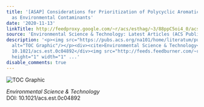 ```yaml
---
title: '[ASAP] Considerations for Prioritization of Polycyclic Aromatic Compounds
  as Environmental Contaminants'
date: '2020-11-13'
linkTitle: http://feedproxy.google.com/~r/acs/esthag/~3/88ppC5oi4_0/acs.est.0c04892
source: 'Environmental Science & Technology: Latest Articles (ACS Publications)'
description: '<p><img src="https://pubs.acs.org/na101/home/literatum/publisher/achs/journals/content/esthag/0/esthag.ahead-of-print/acs.est.0c04892/20201113/images/medium/es0c04892_0001.gif"
  alt="TOC Graphic"/></p><div><cite>Environmental Science & Technology</cite></div><div>DOI:
  10.1021/acs.est.0c04892</div><img src="http://feeds.feedburner.com/~r/acs/esthag/~4/88ppC5oi4_0"
  height="1" width="1" ...'
disable_comments: true
---
```

<p><img src="https://pubs.acs.org/na101/home/literatum/publisher/achs/journals/content/esthag/0/esthag.ahead-of-print/acs.est.0c04892/20201113/images/medium/es0c04892_0001.gif" alt="TOC Graphic"/></p><div><cite>Environmental Science & Technology</cite></div><div>DOI: 10.1021/acs.est.0c04892</div><img src="http://feeds.feedburner.com/~r/acs/esthag/~4/88ppC5oi4_0" height="1" width="1" ...